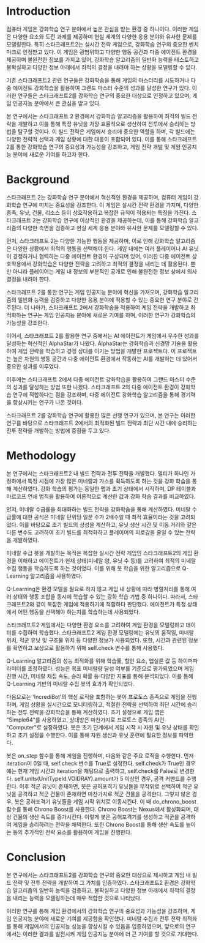 # Introduction
컴퓨터 게임은 강화학습 연구 분야에서 높은 관심을 받는 환경 중 하나이다. 이러한 게임은 다양한 요소와 도전 과제를 제공하며 현실 세계의 다양한 응용 분야와 유사한 문제를 모델링한다. 특히 스타크래프트2는 실시간 전략 게임으로, 강화학습 연구의 중요한 벤치마크로 인정받고 있다. 이 게임은 광범위하고 다양한 행동 공간과 다중 에이전트 환경을 제공하며 불완전한 정보를 가지고 있어, 강화학습 알고리즘의 일반화 능력을 테스트하고 불확실하고 다양한 정보 아래에서 최적의 결정을 내려야 하는 상황을 모델링할 수 있다.

기존 스타크래프트2 관련 연구들은 강화학습을 통해 게임의 마스터리를 시도하거나 다중 에이전트 강화학습을 활용하여 그랜드 마스터 수준의 성과를 달성한 연구가 있다. 이러한 연구들은 스타크래프트2를 강화학습 연구의 중요한 대상으로 인정하고 있으며, 게임 인공지능 분야에서 큰 관심을 받고 있다.

본 연구에서는 스타크래프트 2 환경에서 강화학습 알고리즘을 활용하여 최적의 빌드 전략을 개발하고 이를 통해 특정 유닛을 가장 효율적으로 생산하여 전투에서 승리하는 방법을 탐구할 것이다. 이 빌드 전략은 게임에서 승리에 중요한 역할을 하며, 각 빌드에는 다양한 전략적 선택과 게임 상황에 대한 대응이 포함되어 있다. 이를 통해 스타크래프트 2를 통한 강화학습 연구의 중요성과 가능성을 강조하고, 게임 전략 개발 및 게임 인공지능 분야에 새로운 기여를 하고자 한다.

# Background
스타크래프트 2는 강화학습 연구 분야에서 혁신적인 환경을 제공하며, 컴퓨터 게임이 강화학습 연구에 미치는 중요성을 강조한다. 이 게임은 실시간 전략 환경을 가지며, 다양한 종족, 유닛, 건물, 리소스 등이 상호작용하고 복잡한 규칙이 적용되는 특징을 가진다. 스타크래프트 2는 강화학습 연구에 이상적인 환경을 제공하는데, 이를 통해 강화학습 알고리즘의 다양한 측면을 검증하고 현실 세계 응용 분야와 유사한 문제를 모델링할 수 있다.

먼저, 스타크래프트 2는 다양한 가능한 행동을 제공하며, 이로 인해 강화학습 알고리즘은 다양한 상황에서 최적의 행동을 선택해야 한다. 게임 내에는 여러 플레이어나 AI 유닛이 경쟁하거나 협력하는 다중 에이전트 환경이 구성되어 있어, 이러한 다중 에이전트 상호작용에서 강화학습은 다양한 전략을 고려하고 최적의 결정을 내리는 데 활용된다. 뿐만 아니라 플레이어는 게임 내 정보의 부분적인 공개로 인해 불완전한 정보 상에서 의사 결정을 내려야 한다.

스타크래프트 2를 통한 연구는 게임 인공지능 분야에 혁신을 가져오며, 강화학습 알고리즘의 일반화 능력을 검증하고 다양한 응용 분야에 적용할 수 있는 중요한 연구 분야로 간주된다. 더 나아가, 스타크래프트 2에서 강화학습을 적용하여 게임 전략을 개발하고 최적화하는 연구는 게임 인공지능 분야에 새로운 기여를 하며, 이러한 연구가 강화학습의 가능성을 강조한다.

이어서, 스타크래프트 2를 활용한 연구 중에서는 AI 에이전트가 게임에서 우수한 성과를 달성하는 혁신적인 AlphaStar가 나왔다. AlphaStar는 강화학습과 신경망 기술을 활용하여 게임 전략을 학습하고 경쟁 상대를 이기는 방법을 개발한 프로젝트다. 이 프로젝트는 높은 차원의 행동 공간과 다중 에이전트 환경에서 작동하는 AI를 개발하는 데 있어서 중요한 성과를 이루었다. 

이후에는 스타크래프트 2에서 다중 에이전트 강화학습을 활용하여 그랜드 마스터 수준의 성과를 달성하는 방법 또한 나왔다. 스타크래프트 2의 다중 에이전트 환경이 강화학습 연구에 적합하다는 점을 강조하며, 다중 에이전트 강화학습 알고리즘을 통해 경기력을 향상시키는 연구가 나온 것이다.

스타크래프트 2를 강화학습 연구에 활용한 많은 선행 연구가 있으며, 본 연구는 이러한 연구를 바탕으로 스타크래프트 2에서의 최적화된 빌드 전략과 최단 시간 내에 승리하는 전투 전략을 개발하는 방법에 중점을 두고 있다.

# Methodology
본 연구에서는 스타크래프트2 내 빌드 전략과 전투 전략을 개발했다. 멀티가 하나인 가정하에서 특정 시점에 가장 많은 미네랄과 가스를 획득하도록 하는 것을 강화 학습을 통해 계산하였다. 강화 학습의 평가는 동일한 맵과 초기 상태에서 시작하며, DP 테이블과 마르코프 연쇄 법칙을 활용하여 이론적으로 계산한 값과 강화 학습 결과를 비교하였다.

먼저, 미네랄 수급률을 최대화하는 빌드 전략을 강화학습을 통해 계산하였다. 미네랄 수급률에 대한 공식은 미네랄 단위당 일꾼 수가 2배수일 때 최적 효율이라는 것을 고려되었다. 이를 바탕으로 초기 빌드의 상성을 계산하고, 유닛 생산 시간 및 이동 거리와 같은 다른 변수도 고려하여 초기 빌드를 최적화하고 플레이어의 피로감을 줄일 수 있는 전략을 개발하였다.

미네랄 수급 봇을 개발하는 목적은 복잡한 실시간 전략 게임인 스타크래프트2의 게임 환경을 이해하고 에이전트가 현재 상태(미네랄 양, 유닛 수 등)를 고려하여 최적의 미네랄 수집 행동을 학습하도록 하는 것이었다. 이를 위해 봇 학습을 위한 알고리즘으로 Q-Learning 알고리즘을 사용하였다.

Q-Learning은 환경 모델을 필요로 하지 않고 게임 내 상황에 따라 병렬처리를 통해 여러 상태와 행동 조합을 동시에 학습할 수 있는 강화 학습 기법 중 하나이다. 따라서, 스타크래프트2와 같이 복잡한 게임에 적용하기에 적합하다 판단했다. 에이전트가 특정 상태에서 어떤 행동을 선택해야 하는지를 학습하는데 사용되었다.

스타크래프트2 게임에서는 다양한 환경 요소를 고려하여 게임 환경을 모델링하고 데이터를 수집하여 학습했다. 스타크래프트2 게임 환경 모델링에는 유닛의 움직임, 미네랄 위치, 적군 유닛 및 구조물 위치 등 다양한 정보가 사용되었다. 또한, 시간과 관련된 정보를 확인하고 보상으로 활용하기 위해 self.check 변수를 통해 사용했다. 

Q-Learning 알고리즘의 성능 최적화를 위해 학습률, 할인 요소, 엡실론 값 등 하이퍼파라미터를 조정하였다. 성능은 목표 미네랄량 달성 여부를 기준으로 평가되었으며 게임 진행 시간, 미네랄 채집 속도, 승리 확률 등 다양한 지표를 통해 분석되었다. 이를 통해 Q-Learning 기반의 미네랄 수집 봇의 효과가 확인되었다.

다음으로는 'IncrediBot'의 핵심 로직을 포함하는 봇이 프로토스 종족으로 게임을 진행하며, 게임 상황을 실시간으로 모니터링하고, 적절한 전략을 선택하여 최단 시간에 승리하는 전투 전략을 강화학습을 통해 계산하였다. 
초기 설정으로 게임 맵은 "Simple64"를 사용하였고, 상대방은 마찬가지로 프로토스 종족의 AI인 "Computer"로 설정하였다. 봇은 초기 단계에서 게임 시작 시 자원 및 유닛 상태를 확인하고 초기 설정을 수행한다. 이를 통해 자원 생산과 유닛 훈련에 필요한 정보를 파악한다.

봇은 on_step 함수를 통해 게임을 진행하며, 다음와 같은 주요 로직을 수행한다. 먼저 iteration이 0일 때, self.check 변수를 True로 설정한다. self.check가 True인 경우에는 현재 게임 시간과 iteration을 채팅으로 출력하고, self.check를 False로 변경한다. self.units(UnitTypeId.VOIDRAY).amount가 5 이상인 경우, 공격 커맨드를 수행한다. 이후 적군 유닛이 존재하면, 봇은 공허포격기 유닛들을 무작위로 선택하여 적군 유닛을 공격하고 적군 건물이 존재하면 마찬가지로 적군 건물을 공격한다. 그렇지 않은 경우, 봇은 공허포격기 유닛들을 게임 시작 위치로 이동시킨다. 이 때 do_chrono_boost 함수를 통해 Chrono Boost를 사용한다. Chrono Boost는 Nexus에서 활성화되며, 대상 건물의 생산 속도를 증가시킨다. 이렇게 봇은 공허포격기를 생성하고 적군을 공격하여 게임을 승리하려는 전략을 채택한다. 또한 Chrono Boost를 통해 생산 속도를 높이는 등의 추가적인 전략 요소를 활용하여 게임을 진행한다.

# Conclusion
본 연구에서는 스타크래프트2를 강화학습 연구의 중요한 대상으로 제시하고 게임 내 빌드 전략 및 전투 전략을 개발하여 그 가치를 입증하였다. 스타크래프트2 환경은 강화학습 알고리즘의 일반화 능력을 검증하고, 불확실하고 다양한 정보 아래에서 최적의 결정을 내리는 능력을 모델링하는데 매우 적합한 것으로 나타났다.

이러한 연구를 통해 게임 환경에서의 강화학습 연구의 중요성과 가능성을 강조하며, 게임 인공지능 분야에 새로운 기여를 제공함을 확인했다. 미네랄 수집과 전투 전략 최적화를 통해 게임에서의 인공지능 성능을 향상시킬 수 있음을 입증하였으며, 앞으로의 연구에서는 이러한 결과를 발전시켜 게임 인공지능 분야에 더 큰 기여를 할 것으로 기대한다.
